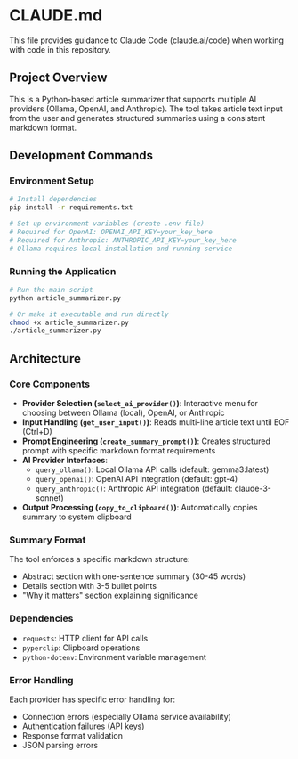 # CLAUDE.md

This file provides guidance to Claude Code (claude.ai/code) when working with code in this repository.

## Project Overview

This is a Python-based article summarizer that supports multiple AI providers (Ollama, OpenAI, and Anthropic). The tool takes article text input from the user and generates structured summaries using a consistent markdown format.

## Development Commands

### Environment Setup
```bash
# Install dependencies
pip install -r requirements.txt

# Set up environment variables (create .env file)
# Required for OpenAI: OPENAI_API_KEY=your_key_here
# Required for Anthropic: ANTHROPIC_API_KEY=your_key_here
# Ollama requires local installation and running service
```

### Running the Application
```bash
# Run the main script
python article_summarizer.py

# Or make it executable and run directly
chmod +x article_summarizer.py
./article_summarizer.py
```

## Architecture

### Core Components

- **Provider Selection (`select_ai_provider()`)**: Interactive menu for choosing between Ollama (local), OpenAI, or Anthropic
- **Input Handling (`get_user_input()`)**: Reads multi-line article text until EOF (Ctrl+D)
- **Prompt Engineering (`create_summary_prompt()`)**: Creates structured prompt with specific markdown format requirements
- **AI Provider Interfaces**: 
  - `query_ollama()`: Local Ollama API calls (default: gemma3:latest)
  - `query_openai()`: OpenAI API integration (default: gpt-4)
  - `query_anthropic()`: Anthropic API integration (default: claude-3-sonnet)
- **Output Processing (`copy_to_clipboard()`)**: Automatically copies summary to system clipboard

### Summary Format

The tool enforces a specific markdown structure:
- Abstract section with one-sentence summary (30-45 words)
- Details section with 3-5 bullet points
- "Why it matters" section explaining significance

### Dependencies

- `requests`: HTTP client for API calls
- `pyperclip`: Clipboard operations
- `python-dotenv`: Environment variable management

### Error Handling

Each provider has specific error handling for:
- Connection errors (especially Ollama service availability)
- Authentication failures (API keys)
- Response format validation
- JSON parsing errors
